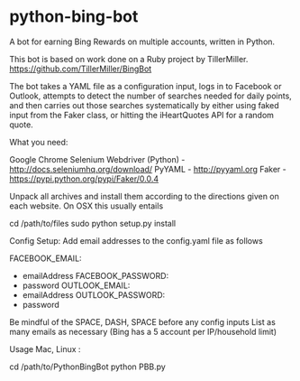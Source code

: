 python-bing-bot
===============

A bot for earning Bing Rewards on multiple accounts, written in Python.

This bot is based on work done on a Ruby project by TillerMiller.
https://github.com/TillerMiller/BingBot

The bot takes a YAML file as a configuration input, logs in to Facebook or Outlook, 
attempts to detect the number of searches needed for daily points, and then carries
out those searches systematically by either using faked input from the Faker class,
or hitting the iHeartQuotes API for a random quote.

What you need:

Google Chrome
Selenium Webdriver (Python) - http://docs.seleniumhq.org/download/
PyYAML - http://pyyaml.org
Faker - https://pypi.python.org/pypi/Faker/0.0.4

Unpack all archives and install them according to the directions given on each website.
On OSX this usually entails

cd /path/to/files
sudo python setup.py install

Config Setup:
Add email addresses to the config.yaml file as follows

FACEBOOK_EMAIL:
 - emailAddress
FACEBOOK_PASSWORD:
 - password
OUTLOOK_EMAIL:
 - emailAddress
OUTLOOK_PASSWORD:
 - password

Be mindful of the SPACE, DASH, SPACE before any config inputs
List as many emails as necessary (Bing has a 5 account per IP/household limit)


Usage
Mac, Linux : 

cd /path/to/PythonBingBot
python PBB.py
